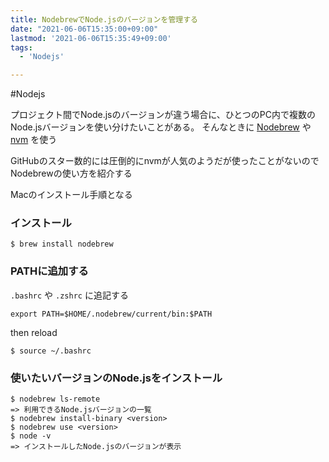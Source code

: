 ```yaml
---
title: NodebrewでNode.jsのバージョンを管理する
date: "2021-06-06T15:35:00+09:00"
lastmod: '2021-06-06T15:35:49+09:00'
tags:
  - 'Nodejs'

---
```


#Nodejs

プロジェクト間でNode.jsのバージョンが違う場合に、ひとつのPC内で複数のNode.jsバージョンを使い分けたいことがある。
そんなときに [Nodebrew](https://github.com/hokaccha/nodebrew) や [nvm](https://github.com/nvm-sh/nvm) を使う

GitHubのスター数的には圧倒的にnvmが人気のようだが使ったことがないのでNodebrewの使い方を紹介する

Macのインストール手順となる

### インストール

```shell
$ brew install nodebrew
```

### PATHに追加する

`.bashrc` や `.zshrc` に追記する

```shell
export PATH=$HOME/.nodebrew/current/bin:$PATH
```

then reload

```shell
$ source ~/.bashrc
```


### 使いたいバージョンのNode.jsをインストール

```shell
$ nodebrew ls-remote
=> 利用できるNode.jsバージョンの一覧
$ nodebrew install-binary <version>
$ nodebrew use <version>
$ node -v
=> インストールしたNode.jsのバージョンが表示
```

